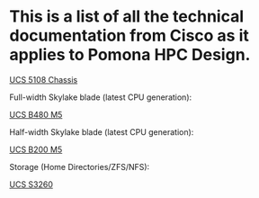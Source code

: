 # This is a list of all the technical documentation from Cisco as it applies to Pomona HPC Design.

[UCS 5108 Chassis](https://github.com/Pomona-ITS/hpc/blob/master/design/vendors/Cisco/technical_documentation/spec_sheet_c17-644224.pdf)

Full-width Skylake blade (latest CPU generation):

[UCS B480 M5](https://github.com/Pomona-ITS/hpc/blob/master/design/vendors/Cisco/technical_documentation/datasheet-c78-739280.pdf)

Half-width Skylake blade (latest CPU generation):

[UCS B200 M5](https://github.com/Pomona-ITS/hpc/blob/master/design/vendors/Cisco/technical_documentation/datasheet-c78-739296.pdf)


Storage (Home Directories/ZFS/NFS):

[UCS S3260](https://github.com/Pomona-ITS/hpc/blob/master/design/vendors/Cisco/technical_documentation/s3260-specsheet.pdf)
